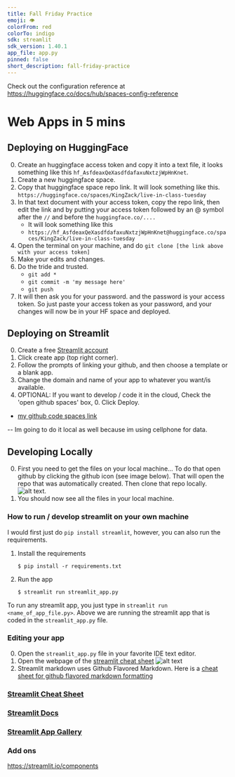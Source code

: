 ```yaml
---
title: Fall Friday Practice
emoji: 👁
colorFrom: red
colorTo: indigo
sdk: streamlit
sdk_version: 1.40.1
app_file: app.py
pinned: false
short_description: fall-friday-practice
---
```


Check out the configuration reference at https://huggingface.co/docs/hub/spaces-config-reference

# Web Apps in 5 mins

## Deploying on HuggingFace

0. Create an huggingface access token and copy it into a text file, it looks something like this `hf_AsfdeaxQeXasdfdafaxuNxtzjWpHnKnet`.
0. Create a new huggingface space. 
0. Copy that huggingface space repo link. It will look something like this. `https://huggingface.co/spaces/KingZack/live-in-class-tuesday` 
0. In that text document with your access token, copy the repo link, then edit the link and by putting your access token followed by an @ symbol after the `//` and before the `huggingface.co/....` 
   * It will look something like this 
   * `https://hf_AsfdeaxQeXasdfdafaxuNxtzjWpHnKnet@huggingface.co/spaces/KingZack/live-in-class-tuesday`
0. Open the terminal on your machine, and do `git clone [the link above with your access token]`
0. Make your edits and changes.  
0. Do the tride and trusted.
   * `git add *`
   * `git commit -m 'my message here'`
   * `git push`
0. It will then ask you for your password. and the password is your access token.  So just paste your access token as your password, and your changes will now be in your HF space and deployed. 






## Deploying on Streamlit 
0. Create a free [Streamlit account](https://share.streamlit.io/signup)
0. Click create app (top right corner).
0. Follow the prompts of linking your github, and then choose a template or a blank app. 
0. Change the domain and name of your app to whatever you want/is available. 
0. OPTIONAL: If you want to develop / code it in the cloud, Check the 'open github spaces' box, 0. Click Deploy.

* [my github code spaces link](https://bookish-broccoli-77q6pw763467.github.dev/)

-- Im going to do it local as well because im using cellphone for data. 

## Developing Locally 
0. First you need to get the files on your local machine... To do that open github by clicking the github icon (see image below). That will open the repo that was automatically created.  Then clone that repo locally. 
![alt text](image-1.png).
0. You should now see all the files in your local machine. 

### How to run / develop streamlit on your own machine
I would first just do `pip install streamlit`, however, you can also run the requirements. 

1. Install the requirements

   ```
   $ pip install -r requirements.txt
   ```

2. Run the app

   ```
   $ streamlit run streamlit_app.py
   ```
To run any streamlit app, you just type in `streamlit run <name_of_app_file.py>`. Above we are running the streamlit app that is coded in the `streamlit_app.py` file.  

### Editing your app
0. Open the `streamlit_app.py` file in your favorite IDE text editor.
0. Open the webpage of the [streamlit cheat sheet](https://cheat-sheet.streamlit.app/)
![alt text](image-2.png)
0. Streamlit markdown uses Github Flavored Markdown. Here is a [cheat sheet for github flavored markdown formatting](https://github.com/adam-p/markdown-here/wiki/Markdown-Cheatsheet)


### [Streamlit Cheat Sheet](https://cheat-sheet.streamlit.app/)
### [Streamlit Docs](https://docs.streamlit.io/)
### [Streamlit App Gallery](https://streamlit.io/gallery)

### Add ons
https://streamlit.io/components
